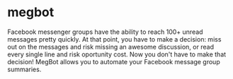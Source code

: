# megbot
Facebook messenger groups have the ability to reach 100+ unread messages pretty quickly. At that point, you have to make a decision: miss out on the messages and risk missing an awesome discussion, or read every single line and risk oportunity cost. Now you don't have to make that decision! MegBot allows you to automate your Facebook message group summaries.



